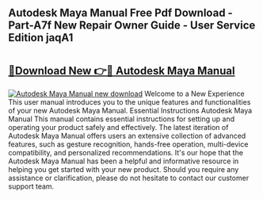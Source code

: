 ## Autodesk Maya Manual Free Pdf Download - Part-A7f New Repair Owner Guide - User Service Edition jaqA1

# <h2><a href="http://cf27323.oget.top/?id=Autodesk+Maya+Manual">🔗Download New 👉🔴 Autodesk Maya Manual</a></h2>

[![Autodesk Maya Manual new download](https://i.imgur.com/5g1atiW.png)](http://cf27323.oget.top/?id=Autodesk+Maya+Manual)
Welcome to a New Experience This user manual introduces you to the unique features and functionalities of your new Autodesk Maya Manual. Essential Instructions Autodesk Maya Manual This manual contains essential instructions for setting up and operating your product safely and effectively. The latest iteration of Autodesk Maya Manual offers users an extensive collection of advanced features, such as gesture recognition, hands-free operation, multi-device compatibility, and personalized recommendations. It's our hope that the Autodesk Maya Manual has been a helpful and informative resource in helping you get started with your new product. Should you require any assistance or clarification, please do not hesitate to contact our customer support team.

